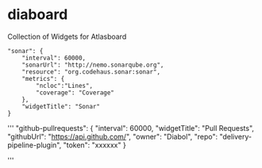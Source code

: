diaboard
========

Collection of Widgets for Atlasboard

```
"sonar": {
    "interval": 60000,
    "sonarUrl": "http://nemo.sonarqube.org",
    "resource": "org.codehaus.sonar:sonar",
    "metrics": {
        "ncloc":"Lines",
        "coverage": "Coverage"
    },
    "widgetTitle": "Sonar"
}
```

'''
"github-pullrequests": {
    "interval": 60000,
    "widgetTitle": "Pull Requests",
    "githubUrl": "https://api.github.com/",
    "owner": "Diabol",
    "repo": "delivery-pipeline-plugin",
    "token": "xxxxxx"
}

'''